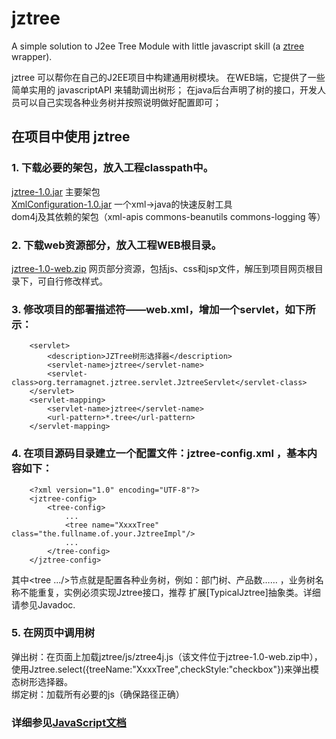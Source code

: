 jztree
======

A simple solution to J2ee Tree Module with little javascript skill (a [ztree](http://www.ztree.me) wrapper). 

jztree 可以帮你在自己的J2EE项目中构建通用树模块。
在WEB端，它提供了一些简单实用的 javascriptAPI 来辅助调出树形；
在java后台声明了树的接口，开发人员可以自己实现各种业务树并按照说明做好配置即可；


在项目中使用 jztree
------------------
### 1.  下载必要的架包，放入工程classpath中。
[jztree-1.0.jar](target/jztree-1.0.jar?raw=true) 主要架包<br />
[XmlConfiguration-1.0.jar](https://github.com/terrason/XmlConfiguration/blob/master/target/XmlConfiguration-1.0.jar?raw=true)     一个xml→java的快速反射工具<br />
dom4j及其依赖的架包（xml-apis commons-beanutils commons-logging 等）
### 2.  下载web资源部分，放入工程WEB根目录。
[jztree-1.0-web.zip](target/jztree-1.0-web.zip?raw=true)     网页部分资源，包括js、css和jsp文件，解压到项目网页根目录下，可自行修改样式。
### 3.  修改项目的部署描述符——web.xml，增加一个servlet，如下所示：
        <servlet>
            <description>JZTree树形选择器</description>
            <servlet-name>jztree</servlet-name>
            <servlet-class>org.terramagnet.jztree.servlet.JztreeServlet</servlet-class>
        </servlet>
        <servlet-mapping>
            <servlet-name>jztree</servlet-name>
            <url-pattern>*.tree</url-pattern>
        </servlet-mapping>
### 4.  在项目源码目录建立一个配置文件：jztree-config.xml ，基本内容如下：
        <?xml version="1.0" encoding="UTF-8"?>
        <jztree-config>
            <tree-config>
                ...
                <tree name="XxxxTree" class="the.fullname.of.your.JztreeImpl"/>
                ...
            </tree-config>
        </jztree-config>
其中<tree .../>节点就是配置各种业务树，例如：部门树、产品数…… ，业务树名称不能重复，实例必须实现Jztree接口，推荐
扩展[TypicalJztree]抽象类。详细请参见Javadoc.
### 5.  在网页中调用树
弹出树：在页面上加载jztree/js/ztree4j.js（该文件位于jztree-1.0-web.zip中），
使用Jztree.select({treeName:"XxxxTree",checkStyle:"checkbox"})来弹出模态树形选择器。<br />
绑定树：加载所有必要的js（确保路径正确）
        <script type="text/javascript" src="jztree/js/jquery.js"></script>
        <script type="text/javascript" src="jztree/js/jquery.ztree.core-3.x.min.js"></script>
        <script type="text/javascript" src="jztree/js/jquery.ztree.excheck-3.x.min.js"></script>
        <script type="text/javascript" src="jztree/js/jquery.jztree.js"></script>
        <script type="text/javascript">
        $(document).ready(function(){
            $(".ztree").jztree({treeName:"XxxxTree",anchorUrl:"xxxx/xxx?id=attr{id}"});
        });
        </script>
### 详细参见[JavaScript文档](https://github.com/terrason/wiki/JavascriptApi)